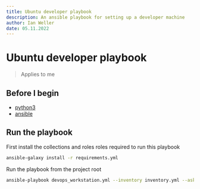 ```yaml
---
title: Ubuntu developer playbook
description: An ansible playbook for setting up a developer machine
author: Ian Weller
date: 05.11.2022
---
```


# Ubuntu developer playbook

> Applies to me

## Before I begin

- [python3](https://www.python.org/downloads/)
- [ansible](https://docs.ansible.com/ansible/latest/installation_guide/intro_installation.html#installing-and-upgrading-ansible-with-pip)

## Run the playbook

First install the collections and roles roles required to run this playbook

```bash
ansible-galaxy install -r requirements.yml
```

Run the playbook from the project root

```bash
ansible-playbook devops_workstation.yml --inventory inventory.yml --ask-become-pass
```
